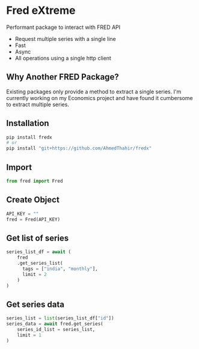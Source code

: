 # Fred eXtreme

Performant package to interact with FRED API

- Request multiple series with a single line
- Fast
- Async
- All operations using a single http client

## Why Another FRED Package?

Existing packages only provide a method to extract a single series. I'm currently working on my Economics project and have found it cumbersome to extract multiple series.

## Installation

```bash
pip install fredx
# or
pip install "git+https://github.com/AhmedThahir/fredx"
```

## Import

```python
from fred import Fred
```

## Create Object

```python
API_KEY = ""
fred = Fred(API_KEY)
```

## Get list of series

```python
series_list_df = await (
    fred
    .get_series_list(
      tags = ["india", "monthly"],
      limit = 2
    )
)
```

## Get series data

```python
series_list = list(series_list_df["id"])
series_data = await fred.get_series(
    series_id_list = series_list,
    limit = 1
)
```
